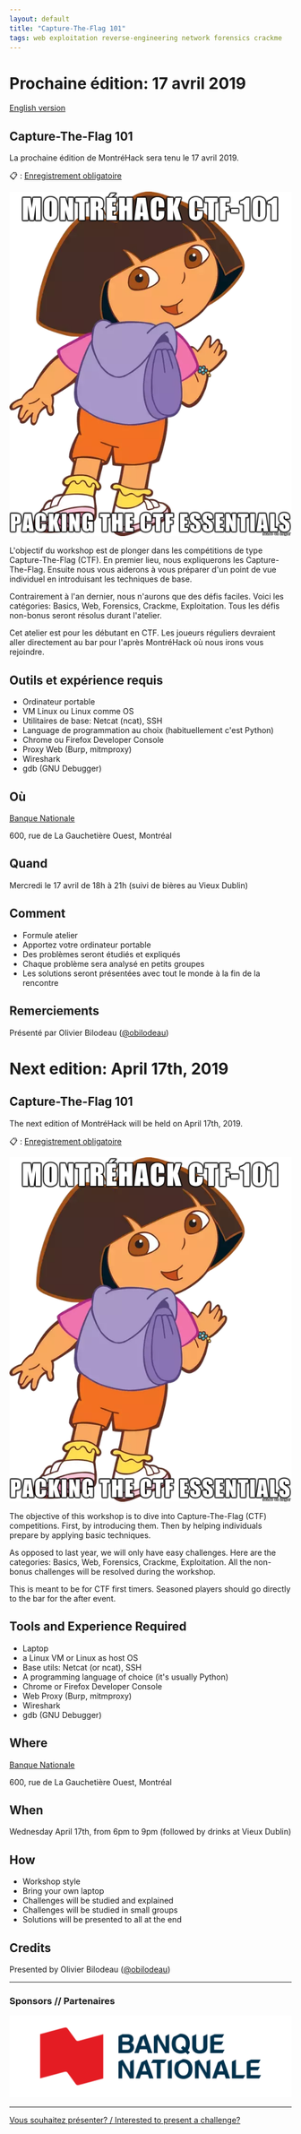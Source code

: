 ```yaml
---
layout: default
title: "Capture-The-Flag 101"
tags: web exploitation reverse-engineering network forensics crackme
---
```


# Prochaine édition: 17 avril 2019

[English version](#english)

## Capture-The-Flag 101

La prochaine édition de MontréHack sera tenu le 17 avril 2019.

:clipboard: : [Enregistrement obligatoire](https://www.eventbrite.ca/e/montrehack-capture-the-flag-101-tickets-60294266775)

![CTF101 Packing the CTF Essentials](/images/19-04_ctf101.png)

L'objectif du workshop est de plonger dans les compétitions de type
Capture-The-Flag (CTF). En premier lieu, nous expliquerons les
Capture-The-Flag. Ensuite nous vous aiderons à vous préparer d'un point de vue
individuel en introduisant les techniques de base.

Contrairement à l'an dernier, nous n'aurons que des défis faciles. Voici les
catégories: Basics, Web, Forensics, Crackme, Exploitation. Tous les défis
non-bonus seront résolus durant l'atelier.

Cet atelier est pour les débutant en CTF. Les joueurs réguliers devraient aller
directement au bar pour l'après MontréHack où nous irons vous rejoindre.

## Outils et expérience requis

* Ordinateur portable
* VM Linux ou Linux comme OS
* Utilitaires de base: Netcat (ncat), SSH
* Language de programmation au choix (habituellement c'est Python)
* Chrome ou Firefox Developer Console
* Proxy Web (Burp, mitmproxy)
* Wireshark
* gdb (GNU Debugger)

## Où

[Banque Nationale](https://www.bnc.ca/)

600, rue de La Gauchetière Ouest, Montréal

## Quand

Mercredi le 17 avril de 18h à 21h (suivi de bières au Vieux Dublin)

## Comment
 
* Formule atelier
* Apportez votre ordinateur portable
* Des problèmes seront étudiés et expliqués
* Chaque problème sera analysé en petits groupes
* Les solutions seront présentées avec tout le monde à la fin de la rencontre

## Remerciements

Présenté par Olivier Bilodeau ([@obilodeau](https://twitter.com/obilodeau))

<a id="english"></a>

# Next edition: April 17th, 2019

## Capture-The-Flag 101

The next edition of MontréHack will be held on April 17th, 2019.

:clipboard: : [Enregistrement obligatoire](https://www.eventbrite.ca/e/montrehack-capture-the-flag-101-tickets-60294266775)

![CTF101 Packing the CTF Essentials](/images/19-04_ctf101.png)

The objective of this workshop is to dive into Capture-The-Flag (CTF)
competitions. First, by introducing them. Then by helping individuals 
prepare by applying basic techniques.

As opposed to last year, we will only have easy challenges. Here are the
categories: Basics, Web, Forensics, Crackme, Exploitation. All the non-bonus
challenges will be resolved during the workshop.

This is meant to be for CTF first timers. Seasoned players should go directly
to the bar for the after event.

## Tools and Experience Required

* Laptop
* a Linux VM or Linux as host OS
* Base utils: Netcat (or ncat), SSH
* A programming language of choice (it's usually Python)
* Chrome or Firefox Developer Console
* Web Proxy (Burp, mitmproxy)
* Wireshark
* gdb (GNU Debugger)

## Where

[Banque Nationale](https://www.bnc.ca/)

600, rue de La Gauchetière Ouest, Montréal

## When

Wednesday April 17th, from 6pm to 9pm (followed by drinks at Vieux Dublin)

## How

* Workshop style
* Bring your own laptop
* Challenges will be studied and explained
* Challenges will be studied in small groups
* Solutions will be presented to all at the end

## Credits

Presented by Olivier Bilodeau ([@obilodeau](https://twitter.com/obilodeau))

<hr/>

### Sponsors // Partenaires

[![Banque Nationale](/images/sponsor_bnc.png)](https://emplois.bnc.ca/recherche-d'offres/ALL?orgIds=5888&ac=29784&alp=ALL&alt=0&ascf=%5b%7b%22Key%22:%22ALL%22,%22Value%22:null%7d%5d&)

<hr/>

[Vous souhaitez présenter? / Interested to present a challenge?](https://github.com/montrehack/montrehack.github.com/wiki/Present-at-Montrehack)
